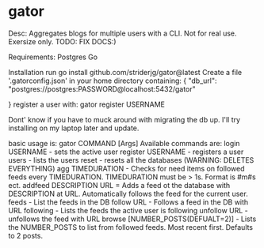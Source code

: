 # gator
Desc: Aggregates blogs for multiple users with a CLI.  Not for real use.  Exersize only.
TODO:  FIX DOCS:)

Requirements:
Postgres
Go

Installation
run go install github.com/striderjg/gator@latest
Create a file '.gatorconfig.json' in your home directory containing:
{
  "db_url": "postgres://postgres:PASSWORD@localhost:5432/gator"

}
register a user with: gator register USERNAME

Dont' know if you have to muck around with migrating the db up. I'll try installing on my laptop later and update.  

basic usage is: gator COMMAND [Args]
Available commands are:
login USERNAME - sets the active user
register USERNAME - registers a user
users - lists the users
reset - resets all the databases (WARNING: DELETES EVERYTHING)
agg TIMEDURATION - Checks for need items on followed feeds every TIMEDURATION.  TIMEDURATION must be > 1s.  Format is #m#s ect.
addfeed DESCRIPTION URL = Adds a feed ot the database with DESCRIPTION at URL. Automatically follows the feed for the current user.
feeds - List the feeds in the DB
follow URL - Follows a feed in the DB with URL
following - Lists the feeds the active user is following
unfollow URL - unfollows the feed with URL
browse  [NUMBER_POSTS(DEFUALT=2)] - Lists the NUMBER_POSTS to list from followed feeds.  Most recent first.  Defaults to 2 posts.

